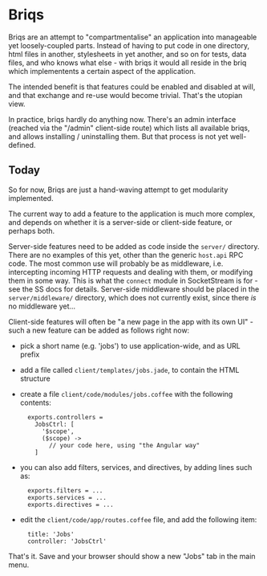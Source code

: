 # Briqs

Briqs are an attempt to "compartmentalise" an application into manageable yet
loosely-coupled parts. Instead of having to put code in one directory, html
files in another, stylesheets in yet another, and so on for tests, data files,
and who knows what else - with briqs it would all reside in the briq which
implementents a certain aspect of the application.

The intended benefit is that features could be enabled and disabled at will,
and that exchange and re-use would become trivial. That's the utopian view.

In practice, briqs hardly do anything now. There's an admin interface (reached
via the "/admin" client-side route) which lists all available briqs, and allows
installing / uninstalling them. But that process is not yet well-defined.

## Today

So for now, Briqs are just a hand-waving attempt to get modularity implemented.

The current way to add a feature to the application is much more complex, and
depends on whether it is a server-side or client-side feature, or perhaps both.

Server-side features need to be added as code inside the `server/` directory.
There are no examples of this yet, other than the generic `host.api` RPC code.
The most common use will probably be as middleware, i.e. intercepting incoming
HTTP requests and dealing with them, or modifying them in some way. This is what
the `connect` module in SocketStream is for - see the SS docs for details.
Server-side middleware should be placed in the `server/middleware/` directory,
which does not currently exist, since there _is_ no middleware yet...

Client-side features will often be "a new page in the app with its own UI" -
such a new feature can be added as follows right now:

* pick a short name (e.g. 'jobs') to use application-wide, and as URL prefix

* add a file called `client/templates/jobs.jade`, to contain the HTML structure

* create a file `client/code/modules/jobs.coffee` with the following contents:

        exports.controllers = 
          JobsCtrl: [
            '$scope',
            ($scope) ->
              // your code here, using "the Angular way"
          ]
          
* you can also add filters, services, and directives, by adding lines such as:

        exports.filters = ...
        exports.services = ...
        exports.directives = ...

* edit the `client/code/app/routes.coffee` file, and add the following item:

        title: 'Jobs'
        controller: 'JobsCtrl'

That's it. Save and your browser should show a new "Jobs" tab in the main menu.

